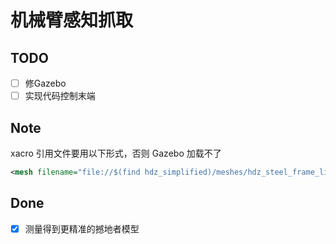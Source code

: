 # 机械臂感知抓取

## TODO
- [ ] 修Gazebo
- [ ] 实现代码控制末端

## Note

xacro 引用文件要用以下形式，否则 Gazebo 加载不了
```xml
<mesh filename="file://$(find hdz_simplified)/meshes/hdz_steel_frame_link.STL" />
```

## Done
- [x] 测量得到更精准的撼地者模型